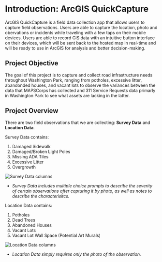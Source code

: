 # Introduction: ArcGIS QuickCapture 
ArcGIS QuickCapture is a field data collection app that allows users to capture field observations. Users are able to capture the location, photo and obervations or incidents while traveling with a few taps on their mobile devices. Users are able to record GIS data with an intuitive button interface on their devices, which will be sent back to the hosted map in real-time and will be ready to use in ArcGIS for analysis and better decision-making.

## Project Objective 
 The goal of this project is to capture and collect road infrastructure needs throughout Washington Park, ranging from potholes, excessive litter, abandonded houses, and vacant lots to observe the variances between the data that MAPSCorps has collected and 311 Service Requests data primarly in Washington Park to see what assets are lacking in the latter.

## Project Overview
There are two field observations that we are collecting: **Survey Data** and **Location Data**. 

Survey Data contains:
1. Damaged Sidewalk
2. Damaged/Broken Light Poles
3. Missing ADA Tiles
4. Excessive Litter
5. Overgrowth 

![Survey Data columns](https://lh3.googleusercontent.com/U5a9rNXMxMoGnoSFqwvC58z3ET8CKN-T3shCyKZPyvTOLf-HKPX3e2JyBMKgAWtcDeE8DSqgYsXVibsBf11cHWGHOFu7X5XYwJQF0xHjgTu5CGQ7R43PIP12CTL01ZMpQ0ICTu0uwbw7UykIb3SHfOARcVskaNz3ri9KO2-JVXvY-MHl5dDSmccBsdMwxXhOyl9FrYAmd547_3mrqq1mNCOZVG6zlVmilgrL4m09j_Y8DbsuVuBnGWJiY1Sx2vFxeWzpGZij3tRCMv5GijFbz1uNHD0BbEKwuhjViXlADSCAh6lSzbqAWx9mA0k4fXF6mBppIBDCHowU_HuoTHjveRC6cgF14ayq-7OzeQw36Jqo2AuI9GY9Vuvvumdl2EoNiRNKplBIk8VGcJ9JqmHmcPb2a2eDMN9p2vcEey8lHRHkfC2AEbJuhS0y2Y39z23YjYczBgolcNuTUu-eUDHMYKSF70o0mXetnQY18gvc2QlXYZeNLfM0r-6GNytpi4QR7-8we7shVvKjI48cl_I92ABYCz9i05hqJFkN_K7RkrL-YJfJrVaW0MpFn6x4fb6tH6qr3mI9V-WtRiXMlobp06yWxNB9RyQGUsRWsCmWKRDRms4jwIlnD2KfnaBo9lVQyeGGyOtbM_VJn_-_WYPIcvfJ9qPxEyDvYLeN9NKSyv_tLdboyt3rPeISwBLHTbwSku3coGmXlGpV21pqlDbjYWxvj6hrJyY3BirpL425olGb0tDFN09qX4-YlY_WeJF4aCqUCUfH3D-4wqxYin2zBjQk4H67f3PQmORtP2Sp_jZJH5FWshUuCnu0QoI2zMKfx3jtEALBMXeczwdtdqWn80_ES5GQUvHjscWUFTVEwtL0W1DwsVl4t8RfxLnD2SYoyUEzMPJrQdB3TflRDkWiy5ZxCkJC5YdCJvLhtziqwrYVEijP=w964-h636-no?authuser=0 "Survey Data")
- *Survey Data includes multiple choice prompts to describe the severity of certain observations after capturing it by photo, as well as notes to describe the characterisitcs.*

Location Data contains:
1. Potholes
2. Dead Trees
3. Abandoned Houses 
4. Vacant Lots
5. Vacant Lot Wall Space (Potential Art Murals)

![Location Data columns](https://lh3.googleusercontent.com/dQDieVfFt4V5TaSqv59SOetIhVatUFDTJlG1nk3cmczehnIKBM5JuM_OHL29ZEdDjLwNglKbEDEhXDTuQ_HGcokUKu3vjp8r9lqNX4Us4UoxuTV2h9LvCO0uPpc3dWHnfLuJMd_jM66wyjq5rp3TU1OIIJJY1GimmY5YlIdgyQ4_PdmGPBJtovu7sI_FGRb_a-wxLs3ajN3Bgg6-lvbHQ117jS-r-HaEDqB3yffG0h_9h16g8rT1FidYjjZFX4FfMXfO4g6kuBm-hpXGqwt-jaBCKKNVXD-ZGnNq3nYa7Ssw4jW3A3jQBLEj9zXWS9OG07jwEdUE_wJgUFnquw0e7pb93La8xZlkzVYdcY5GoHK-tK0BxeJ_zDv-RBAvu5BEbKhOH8Rwp5UCM6yyFCaNhB5fkrRdVB2mX9EVKpnZsFSvJ1yElpQmZOSUjvpJ7AnWS4CgrjXveNv2x-neA-Uf1voAKgLUGkXfkIfhk7DhfNMuAew-m0yuT7qjTxjd4NkH6yhN7ATvO-YkgqLGORYLcHmrieeld1FOaxYcMmDux4l4m4S9DMtiTLNKXsbBT8LmOcpwhHnodIuQgSPFMP607noz4C7_3Mwzf7ph29n7Ki5d1CFYVnSjDAV4F4pKNYpZpfo_hNxrO-0wMMOUjpgiah9e8MIewY2oDrxoTn_8KA_NM2YCRrUon53MXr6y2ZW-tZeUw34pk9C9yAQjTlnl0qFS_DL7rExpgqSQAgjk9aMnvYF7htf3Vqy3EgcXaU4QnCj7oN4_16_p8CL9YgJ1ftWBhwVimQDNAhYV8qI0ZTcgKBk3Pq8pg-C-i102qWN3CT62R7kNP_a_f0F6rET34M81lsxXSVUcftSbvFtNFkbvqy4ZDJiLGZxfc2R6qRfp4ET172r8pLeZApz_IF6zqp8n9AeDeDVjsrasm-6OWefE6y0f=w957-h582-no?authuser=0 "Location Data")
- *Location Data simply requires only the photo of the observation.*

